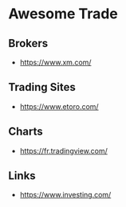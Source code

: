 # Awesome Trade

Brokers
---

- https://www.xm.com/

Trading Sites
---

- https://www.etoro.com/

Charts
---

- https://fr.tradingview.com/

Links
---

- https://www.investing.com/
